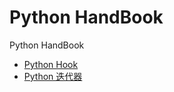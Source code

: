 # Python HandBook

Python HandBook
  - [Python Hook](python-handbook/How-to-use-hook-in-python.md)
  - [Python 迭代器](python-handbook/itertools.md)
